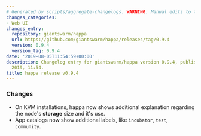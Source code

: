 ```yaml
---
# Generated by scripts/aggregate-changelogs. WARNING: Manual edits to this files will be overwritten.
changes_categories:
- Web UI
changes_entry:
  repository: giantswarm/happa
  url: https://github.com/giantswarm/happa/releases/tag/0.9.4
  version: 0.9.4
  version_tag: 0.9.4
date: '2019-08-05T11:54:59+00:00'
description: Changelog entry for giantswarm/happa version 0.9.4, published on 05 August
  2019, 11:54.
title: happa release v0.9.4
---
```


### Changes

- On KVM installations, happa now shows additional explanation regarding the node's **storage** size and it's use.
- App catalogs now show additional labels, like `incubator`, `test`, `community`.
